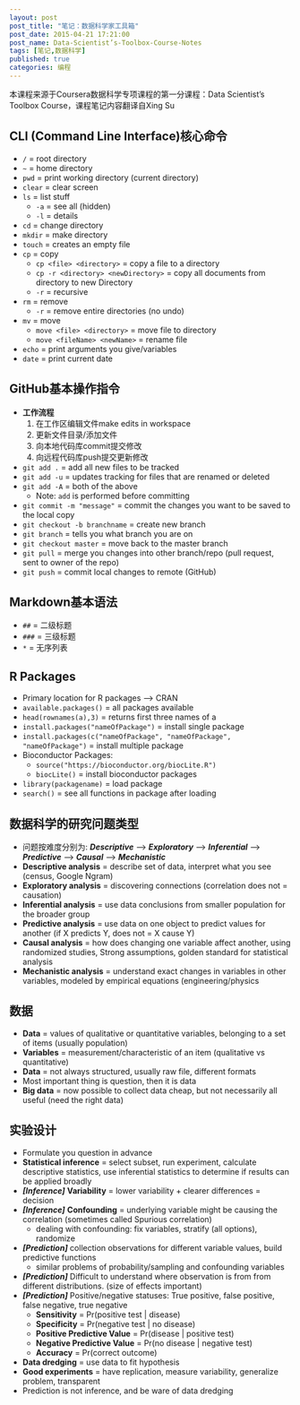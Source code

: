 ```yaml
---
layout: post
post_title: "笔记：数据科学家工具箱"
post_date: 2015-04-21 17:21:00
post_name: Data-Scientist’s-Toolbox-Course-Notes
tags: [笔记,数据科学]
published: true
categories: 编程
---
```


本课程来源于Coursera数据科学专项课程的第一分课程：Data Scientist’s Toolbox Course，课程笔记内容翻译自Xing Su

## CLI (Command Line Interface)核心命令

- `/` = root directory
- `~` = home directory
- `pwd` = print working directory (current directory)
- `clear` = clear screen
- `ls` = list stuff
	- `-a` = see all (hidden)
	- `-l` = details
- `cd` = change directory
- `mkdir` = make directory
- `touch` = creates an empty file
- `cp` = copy
    - `cp <file> <directory>` = copy a file to a directory
    - `cp -r <directory> <newDirectory>` = copy all documents from directory to new Directory
    - `-r` = recursive
- `rm` = remove
    - `-r` = remove entire directories (no undo)
- `mv` = move
    - `move <file> <directory>` = move file to directory
    - `move <fileName> <newName>` = rename file
- `echo` = print arguments you give/variables
- `date` = print current date 


## GitHub基本操作指令

- **工作流程** 
    1. 在工作区编辑文件make edits in workspace
    2. 更新文件目录/添加文件
    3. 向本地代码库commit提交修改
    4. 向远程代码库push提交更新修改
- `git add .` = add all new files to be tracked
- `git add -u` = updates tracking for files that are renamed or deleted
- `git add -A` = both of the above
    - Note: `add` is performed before committing
- `git commit -m "message"` = commit the changes you want to be saved to the local copy
- `git checkout -b branchname` = create new branch
- `git branch` = tells you what branch you are on
- `git checkout master` = move back to the master branch
- `git pull` = merge you changes into other branch/repo (pull request, sent to owner of the repo)
- `git push` = commit local changes to remote (GitHub)


## Markdown基本语法

- `##` = 二级标题
- `###` = 三级标题
- `*` = 无序列表


## R Packages

- Primary location for R packages --> CRAN
- `available.packages()` = all packages available
- `head(rownames(a),3)` = returns first three names of a
- `install.packages("nameOfPackage")` = install single package
- `install.packages(c("nameOfPackage", "nameOfPackage", "nameOfPackage")` = install multiple package
- Bioconductor Packages:
    -  `source("https://bioconductor.org/biocLite.R")`
    -  `biocLite()` = install bioconductor packages
- `library(packagename)` = load package
- `search()` = see all functions in package after loading



## 数据科学的研究问题类型

- 问题按难度分别为: ***Descriptive*** --> ***Exploratory*** --> ***Inferential*** --> ***Predictive*** --> ***Causal*** --> ***Mechanistic***
- **Descriptive analysis** = describe set of data, interpret what you see (census, Google Ngram)
- **Exploratory analysis** = discovering connections (correlation does not = causation)
- **Inferential analysis** = use data conclusions from smaller population for the broader group
- **Predictive analysis** = use data on one object to predict values for another (if X predicts Y, does not = X cause Y)
- **Causal analysis** = how does changing one variable affect another, using randomized studies, Strong assumptions, golden standard for statistical analysis
- **Mechanistic analysis** = understand exact changes in variables in other variables, modeled by empirical equations (engineering/physics



## 数据
- **Data** = values of qualitative or quantitative variables, belonging to a set of items (usually population)
- **Variables** = measurement/characteristic of an item (qualitative vs quantitative)
- **Data** = not always structured, usually raw file, different formats
- Most important thing is question, then it is data
- **Big data** = now possible to collect data cheap, but not necessarily all useful (need the right data)

## 实验设计
- Formulate you question in advance 
- **Statistical inference** = select subset, run experiment, calculate descriptive statistics, use inferential statistics to determine if results can be applied broadly
- ***[Inference]*** **Variability** = lower variability + clearer differences = decision
- ***[Inference]*** **Confounding** = underlying variable might be causing the correlation (sometimes called Spurious correlation)
    - dealing with confounding: fix variables, stratify (all options), randomize
- ***[Prediction]*** collection observations for different variable values, build predictive functions
    -  similar problems of probability/sampling and confounding variables
- ***[Prediction]*** Difficult to understand where observation is from from different distributions. (size of effects important)
- ***[Prediction]*** Positive/negative statuses: True positive, false positive, false negative, true negative
    - **Sensitivity** = Pr(positive test | disease)
    - **Specificity** = Pr(negative test | no disease)
    - **Positive Predictive Value** = Pr(disease | positive test)
    - **Negative Predictive Value** = Pr(no disease | negative test)
    - **Accuracy** = Pr(correct outcome)
- **Data dredging** = use data to fit hypothesis 
- **Good experiments** = have replication, measure variability, generalize problem, transparent
- Prediction is not inference, and be ware of data dredging

